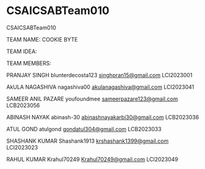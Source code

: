 # CSAICSABTeam010
CSAICSABTeam010

TEAM NAME: COOKIE BYTE

TEAM IDEA:

TEAM MEMBERS:

PRANJAY SINGH blunterdecosta123 singhpran15@gmail.com LCI2023001

AkULA NAGASHIVA nagashiva00 akulanagashiva@gmail.com LCI2023041

SAMEER ANIL PAZARE youfoundmee sameerpazare123@gmail.com LCB2023056

ABINASH NAYAK abinash-30 abinashnayakarbi30@gmail.com  LCB2023036

ATUL GOND atulgond gondatul304@gmail.com LCB2023033 

SHASHANK KUMAR Shashank1913 krshashank1399@gmail.com LCI2023023

RAHUL KUMAR Krahul70249 Krahul70249@gmail.com LCI2023049 
